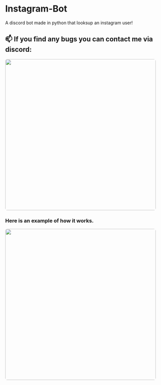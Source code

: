 # Instagram-Bot
A discord bot made in python that looksup an instagram user!
## 📫 If you find any bugs you can contact me via discord:
<img src='https://discord.c99.nl/widget/theme-4/903262208388132945.png' style='border-radius: 0.4rem; width: 30rem' />


### Here is an example of how it works.
<img src='https://i.ibb.co/P1Pq24V/image-6.png' style='border-radius: 0.4rem; width: 30rem' />
